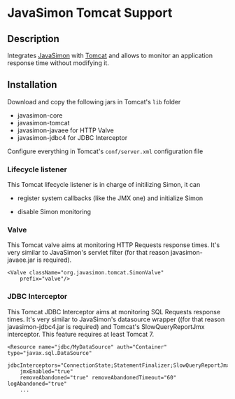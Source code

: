 JavaSimon Tomcat Support
========================

Description
-----------
Integrates [JavaSimon](http://javasimon.googlecode.com) with [Tomcat](http://tomcat.apache.org) and allows to monitor an application response
time without modifying it.

Installation
------------
Download and copy the following jars in Tomcat's `lib` folder

- javasimon-core
- javasimon-tomcat
- javasimon-javaee for HTTP Valve
- javasimon-jdbc4  for JDBC Interceptor

Configure everything in Tomcat's `conf/server.xml` configuration file

### Lifecycle listener
This Tomcat lifecycle listener is in charge of initilizing Simon, it can
- register system callbacks (like the JMX one) and initialize Simon
- disable Simon monitoring


    <Listener className="org.javasimon.tomcat.SimonListener"
		callbacks="org.javasimon.jmx.JmxRegisterCallback,org.javasimon.utils.SLF4JLoggingCallback"
		enabled="true" />

### Valve
This Tomcat valve aims at monitoring HTTP Requests response times. It's very similar to JavaSimon's servlet filter
(for that reason javasimon-javaee.jar is required).

    <Valve className="org.javasimon.tomcat.SimonValve"
        prefix="valve"/>

### JDBC Interceptor
This Tomcat JDBC Interceptor aims at monitoring SQL Requests response times. It's very similar to JavaSimon's datasource
wrapper ((for that reason javasimon-jdbc4.jar is required) and Tomcat's SlowQueryReportJmx interceptor. This feature requires at least Tomcat 7.

    <Resource name="jdbc/MyDataSource" auth="Container" type="javax.sql.DataSource"
        jdbcInterceptors="ConnectionState;StatementFinalizer;SlowQueryReportJmx(threshold=1000);org.javasimon.tomcat.SimonJdbcInterceptor(prefix=jdbc)"
        jmxEnabled="true"
        removeAbandoned="true" removeAbandonedTimeout="60" logAbandoned="true"
        ...
